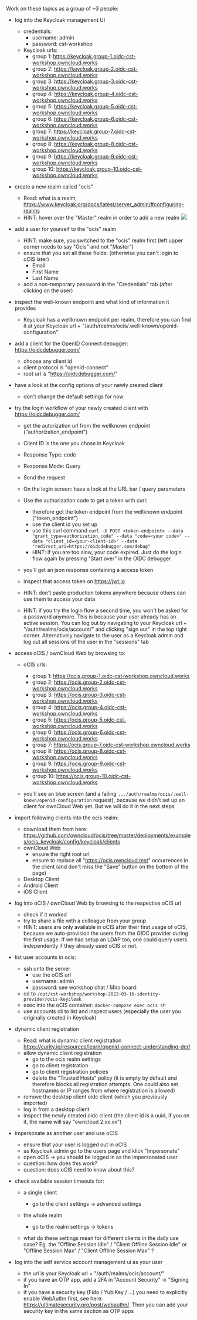 Work on these topics as a group of ~3 people:

- log into the Keycloak management UI
  - credentials:
    - username: admin
    - password: cst-workshop
  - Keycloak urls:
    - group 1: https://keycloak.group-1.oidc-cst-workshop.owncloud.works
    - group 2: https://keycloak.group-2.oidc-cst-workshop.owncloud.works
    - group 3: https://keycloak.group-3.oidc-cst-workshop.owncloud.works
    - group 4: https://keycloak.group-4.oidc-cst-workshop.owncloud.works
    - group 5: https://keycloak.group-5.oidc-cst-workshop.owncloud.works
    - group 6: https://keycloak.group-6.oidc-cst-workshop.owncloud.works
    - group 7: https://keycloak.group-7.oidc-cst-workshop.owncloud.works
    - group 8: https://keycloak.group-8.oidc-cst-workshop.owncloud.works
    - group 9: https://keycloak.group-9.oidc-cst-workshop.owncloud.works
    - group 10: https://keycloak.group-10.oidc-cst-workshop.owncloud.works

- create a new realm called "ocis"
    - Read: what is a realm, https://www.keycloak.org/docs/latest/server_admin/#configuring-realms
    - HINT: hover over the "Master" realm in order to add a new realm
      ![](img/new-realm.png)

- add a user for yourself to the "ocis" realm
  - HINT: make sure, you switched to the "ocis" realm first (left upper corner needs to say "Ocis" and not "Master")
  - ensure that you set all these fields: (otherwise you can't login to oCIS later)
    - Email
    - First Name
    - Last Name
  - add a non-temporary password in the "Credentials" tab (after clicking on the user)

- inspect the well-known endpoint and what kind of information it provides
  - Keycloak has a wellknown endpoint per realm, therefore you can find it at your Keycloak url + "/auth/realms/ocis/.well-known/openid-configuration"

- add a client for the OpenID Connect debugger: https://oidcdebugger.com/
    - choose any client id
    - client protocol is "openid-connect"
    - root url is "https://oidcdebugger.com/"

- have a look at the config options of your newly created client
  - don't change the default settings for now

- try the login workflow of your newly created client with https://oidcdebugger.com/
  - get the autorization url from the wellknown endpoint ("authorization_endpoint")
  - Client ID is the one you chose in Keycloak
  - Response Type: code
  - Response Mode: Query

  - Send the request

  - On the login screen: have a look at the URL bar / query parameters

  - Use the authorization code to get a token with curl:
    - therefore get the token endpoint from the wellknown endpoint ("token_endpoint")
    - use the client id you set up
    - use this curl command `curl -X POST <token-endpoint> --data "grant_type=authorization_code" --data "code=<your code>" --data "client_id=<your-client-id>" --data "redirect_uri=https://oidcdebugger.com/debug"`
    - HINT: if you are too slow, your code expired. Just do the login flow again by pressing "Start over" in the OIDC debugger

  - you'll get an json response containing a access token

  - inspect that access token on https://jwt.io
  - HINT: don't paste production tokens anywhere because others can use them to access your data

  - HINT: if you try the login flow a second time, you won't be asked for a password anymore. This is because your user already has an active session. You can log out by navigating to your Keycloak url + "/auth/realms/ocis/account/" and clicking "sign out" in the top right corner. Alternatively navigate to the user as a Keycloak admin and log out all sessions of the user in the "sessions" tab


- access oCIS / ownCloud Web by browsing to:
  - oCIS urls:
    - group 1: https://ocis.group-1.oidc-cst-workshop.owncloud.works
    - group 2: https://ocis.group-2.oidc-cst-workshop.owncloud.works
    - group 3: https://ocis.group-3.oidc-cst-workshop.owncloud.works
    - group 4: https://ocis.group-4.oidc-cst-workshop.owncloud.works
    - group 5: https://ocis.group-5.oidc-cst-workshop.owncloud.works
    - group 6: https://ocis.group-6.oidc-cst-workshop.owncloud.works
    - group 7: https://ocis.group-7.oidc-cst-workshop.owncloud.works
    - group 8: https://ocis.group-8.oidc-cst-workshop.owncloud.works
    - group 9: https://ocis.group-9.oidc-cst-workshop.owncloud.works
    - group 10: https://ocis.group-10.oidc-cst-workshop.owncloud.works

  - you'll see an blue screen (and a failing `.../auth/realms/ocis/.well-known/openid-configuration` request), because we didn't set up an client for ownCloud Web yet. But we will do it in the next steps

- import following clients into the ocis realm:
  - download them from here: https://github.com/owncloud/ocis/tree/master/deployments/examples/ocis_keycloak/config/keycloak/clients
  - ownCloud Web
    - ensure the right root url
    - ensure to replace all "https://ocis.owncloud.test" occurrences in the client (and don't miss the "Save" button on the bottom of the page)
  - Desktop Client
  - Android Client
  - iOS Client

- log into oCIS / ownCloud Web by browsing to the respective oCIS url
  - check if it worked
  - try to share a file with a colleague from your group
  - HINT: users are only available in oCIS after their first usage of oCIS, because we auto-provision the users from the OIDC provider during the first usage. If we had setup an LDAP too, one could query users independently if they already used oCIS or not.

- list user accounts in ocis:
  - ssh onto the server
    - use the oCIS url
    - username: admin
    - password: see workshop chat / Miro board:
  - cd to `/opt/cst-workshop/workshop-2022-03-16-identity-provider/ocis-keycloak`
  - exec into the oCIS container: `docker-compose exec ocis sh`
  - use accounts cli to list and inspect users (especially the user you originally created in Keycloak)

- dynamic client registration
  - Read: what is dynamic client registration https://curity.io/resources/learn/openid-connect-understanding-dcr/
  - allow dynamic client registration
    - go to the ocis realm settings
    - go to client registration
    - go to client registration policies
    - delete the "Trusted Hosts" policy (it is empty by default and therefore blocks all registration attempts. One could also set hostnames or IP ranges from where registration is allowed)
  - remove the desktop client oidc client (which you previously imported)
  - log in from a desktop client
  - inspect the newly created oidc client (the client id is a uuid, if you on it, the name will say "owncloud 2.xx.xx")

- impersonate as another user and use oCIS
  - ensure that your user is logged out in oCIS
  - as Keycloak admin go to the users page and klick "Impersonate"
  - open oCIS -> you should be logged in as the impersonated user
  - question: how does this work?
  - question: does oCIS need to know about this?

- check available session timeouts for:
  - a single client
    - go to the client settings -> advanced settings
  - the whole realm
    - go to the realm settings -> tokens

  - what do these settings mean for different clients in the daily use case? Eg. the "Offline Session Idle" / "Client Offline Session Idle" or "Offline Session Max" / "Client Offline Session Max" ?

- log into the self service account management ui as your user
  - the url is your Keycloak url + "/auth/realms/ocis/account/"
  - if you have an OTP app, add a 2FA in "Account Security" -> "Signing In"
  - if you have a security key (Fido / YubiKey / ...) you need to explicitly enable WebAuthn first, see here: https://ultimatesecurity.pro/post/webauthn/. Then you can add your security key in the same section as OTP apps
